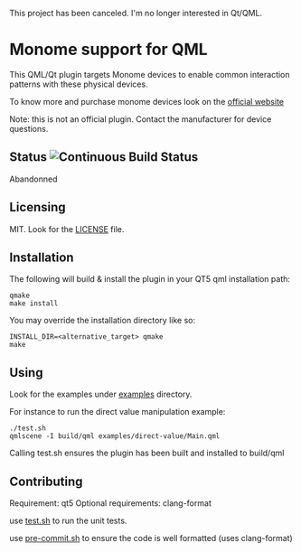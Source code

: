 This project has been canceled. I'm no longer interested in Qt/QML.

Monome support for QML
======================

This QML/Qt plugin targets Monome devices to enable common interaction
patterns with these physical devices.

To know more and purchase monome devices look on the
[official website](http://monome.org/)

Note: this is not an official plugin. Contact the manufacturer for
device questions.

Status ![Continuous Build Status](https://travis-ci.org/uucidl/pre.monomeqml.svg?branch=master)
------

Abandonned

Licensing
---------

MIT. Look for the [LICENSE](./LICENSE) file.

Installation
------------

The following will build & install the plugin in your QT5 qml installation path:

    qmake
    make install

You may override the installation directory like so:

    INSTALL_DIR=<alternative_target> qmake
    make

Using
-----

Look for the examples under [examples](./examples/) directory.

For instance to run the direct value manipulation example:

    ./test.sh
    qmlscene -I build/qml examples/direct-value/Main.qml

Calling test.sh ensures the plugin has been built and installed to
build/qml

Contributing
------------

Requirement: qt5
Optional requirements: clang-format

use [test.sh](./test.sh) to run the unit tests.

use [pre-commit.sh](./pre-commit.sh) to ensure the code is well formatted (uses clang-format)
